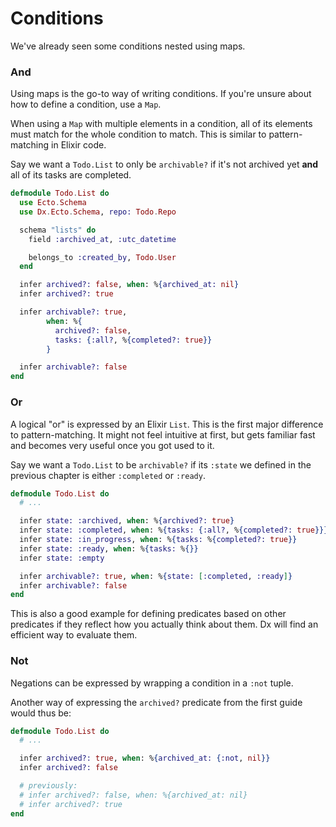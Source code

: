 # Conditions

We've already seen some conditions nested using maps.

### And

Using maps is the go-to way of writing conditions. If you're unsure
about how to define a condition, use a `Map`.

When using a `Map` with multiple elements in a condition, all of its
elements must match for the whole condition to match. This is
similar to pattern-matching in Elixir code.

Say we want a `Todo.List` to only be `archivable?` if it's not
archived yet **and** all of its tasks are completed.

```elixir
defmodule Todo.List do
  use Ecto.Schema
  use Dx.Ecto.Schema, repo: Todo.Repo

  schema "lists" do
    field :archived_at, :utc_datetime

    belongs_to :created_by, Todo.User
  end

  infer archived?: false, when: %{archived_at: nil}
  infer archived?: true

  infer archivable?: true,
        when: %{
          archived?: false,
          tasks: {:all?, %{completed?: true}}
        }

  infer archivable?: false
end
```

### Or

A logical "or" is expressed by an Elixir `List`. This is the first
major difference to pattern-matching. It might not feel intuitive
at first, but gets familiar fast and becomes very useful once you
got used to it.

Say we want a `Todo.List` to be `archivable?` if its `:state` we
defined in the previous chapter is either `:completed` or `:ready`.

```elixir
defmodule Todo.List do
  # ...

  infer state: :archived, when: %{archived?: true}
  infer state: :completed, when: %{tasks: {:all?, %{completed?: true}}}
  infer state: :in_progress, when: %{tasks: %{completed?: true}}
  infer state: :ready, when: %{tasks: %{}}
  infer state: :empty

  infer archivable?: true, when: %{state: [:completed, :ready]}
  infer archivable?: false
end
```

This is also a good example for defining predicates based on other
predicates if they reflect how you actually think about them.
Dx will find an efficient way to evaluate them.

### Not

Negations can be expressed by wrapping a condition in a `:not` tuple.

Another way of expressing the `archived?` predicate from the first
guide would thus be:

```elixir
defmodule Todo.List do
  # ...

  infer archived?: true, when: %{archived_at: {:not, nil}}
  infer archived?: false

  # previously:
  # infer archived?: false, when: %{archived_at: nil}
  # infer archived?: true
end
```
